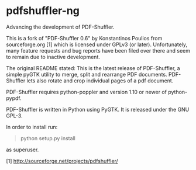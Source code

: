 pdfshuffler-ng
==============

Advancing the development of PDF-Shuffler.

This is a fork of "PDF-Shuffler 0.6" by Konstantinos Poulios from sourceforge.org [1] which is licensed under GPLv3 (or later). Unfortunately, many feature requests and bug reports have been filed over there and seem to remain due to inactive development.


The original README stated:
This is the latest release of PDF-Shuffler, a simple pyGTK utility to merge, split and rearrange PDF documents. PDF-Shuffler lets also rotate and crop individual pages of a pdf document.

PDF-Shuffler requires python-poppler and version 1.10 or newer of python-pypdf.

PDF-Shuffler is written in Python using PyGTK. It is released under the GNU GPL-3.

In order to install run:

> python setup.py install

as superuser.


[1] http://sourceforge.net/projects/pdfshuffler/
